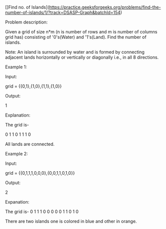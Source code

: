 []Find no. of Islands](https://practice.geeksforgeeks.org/problems/find-the-number-of-islands/1/?track=DSASP-Graph&batchId=154)

Problem description:

Given a grid of size n*m (n is number of rows and m is number of columns grid has) consisting of '0's(Water) and '1's(Land). Find the number of islands.

Note: An island is surrounded by water and is formed by connecting adjacent lands horizontally or vertically or diagonally i.e., in all 8 directions.

Example 1:

Input:

grid = {{0,1},{1,0},{1,1},{1,0}}

Output:

1

Explanation:

The grid is-

0 1
1 0
1 1
1 0

All lands are connected.

Example 2:

Input:

grid = {{0,1,1,1,0,0,0},{0,0,1,1,0,1,0}}

Output:

2

Expanation:

The grid is-
0 1 1 1 0 0 0
0 0 1 1 0 1 0 

There are two islands one is colored in blue 
and other in orange.

